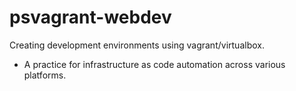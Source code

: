# psvagrant-webdev
Creating development environments using vagrant/virtualbox.
+ A practice for infrastructure as code automation across various platforms.
